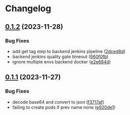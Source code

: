 # Changelog

## [0.1.2](https://github.com/annleefores/kodiko/compare/kodiko-backend-v0.1.1...kodiko-backend-v0.1.2) (2023-11-28)


### Bug Fixes

* add get tag step to backend jenkins pipeline ([2dced8d](https://github.com/annleefores/kodiko/commit/2dced8ddfa96f3ff4c582cf212febf4e81d99e7f))
* backend jenkins quality gate timeout ([660f0fb](https://github.com/annleefores/kodiko/commit/660f0fb9c31045b2996e44d438bb4e4c99454718))
* ignore multiple envs backend docker ([e2e684d](https://github.com/annleefores/kodiko/commit/e2e684d0a7cf355df03bd67a0d73c14e4d07c9fd))

## [0.1.1](https://github.com/annleefores/kodiko/compare/kodiko-backend-v0.1.0...kodiko-backend-v0.1.1) (2023-11-27)


### Bug Fixes

* decode base64 and convert to json ([f3717af](https://github.com/annleefores/kodiko/commit/f3717af9929e597804bd5041e2ee70a89bc8c3ed))
* failing to create pods if prev name none ([e920de1](https://github.com/annleefores/kodiko/commit/e920de1f85df7eaa558026d49d3424ed75a610f5))
